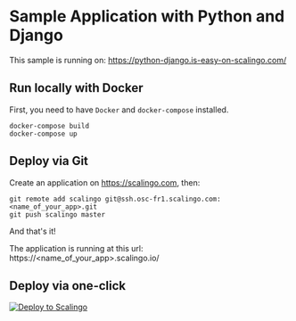# Sample Application with Python and Django

This sample is running on: https://python-django.is-easy-on-scalingo.com/

## Run locally with Docker

First, you need to have `Docker` and `docker-compose` installed.

```shell
docker-compose build
docker-compose up
```

## Deploy via Git

Create an application on https://scalingo.com, then:

```shell
git remote add scalingo git@ssh.osc-fr1.scalingo.com:<name_of_your_app>.git
git push scalingo master
```

And that's it!

The application is running at this url: https://<name_of_your_app>.scalingo.io/

## Deploy via one-click

[![Deploy to Scalingo](https://cdn.scalingo.com/deploy/button.svg)](https://dashboard.scalingo.com/create/app?source=https://github.com/Scalingo/sample-python-django#master)

